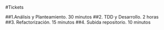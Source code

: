 #Tickets

##1.Análisis y Planteamiento.
30 minutos
##2. TDD y Desarrollo.
2 horas
##3. Refactorización.
15 minutos
##4. Subida repositorio.
10 minutos
